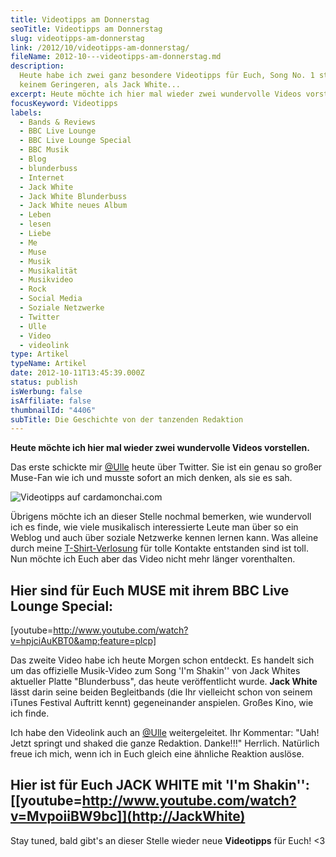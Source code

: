 ```yaml
---
title: Videotipps am Donnerstag
seoTitle: Videotipps am Donnerstag
slug: videotipps-am-donnerstag
link: /2012/10/videotipps-am-donnerstag/
fileName: 2012-10---videotipps-am-donnerstag.md
description:
  Heute habe ich zwei ganz besondere Videotipps für Euch, Song No. 1 stammt von
  keinem Geringeren, als Jack White...
excerpt: Heute möchte ich hier mal wieder zwei wundervolle Videos vorstellen.
focusKeyword: Videotipps
labels:
  - Bands & Reviews
  - BBC Live Lounge
  - BBC Live Lounge Special
  - BBC Musik
  - Blog
  - blunderbuss
  - Internet
  - Jack White
  - Jack White Blunderbuss
  - Jack White neues Album
  - Leben
  - lesen
  - Liebe
  - Me
  - Muse
  - Musik
  - Musikalität
  - Musikvideo
  - Rock
  - Social Media
  - Soziale Netzwerke
  - Twitter
  - Ulle
  - Video
  - videolink
type: Artikel
typeName: Artikel
date: 2012-10-11T13:45:39.000Z
status: publish
isWerbung: false
isAffiliate: false
thumbnailId: "4406"
subTitle: Die Geschichte von der tanzenden Redaktion
---
```


<strong>Heute möchte ich hier mal wieder zwei wundervolle Videos vorstellen.
</strong>

Das erste schickte mir [@Ulle](http://thatgirlthere.wordpress.com/) heute über
Twitter. Sie ist ein genau so großer Muse-Fan wie ich und musste sofort an mich
denken, als sie es sah.

![Videotipps auf cardamonchai.com](http://cardamonchai.files.wordpress.com/2012/10/videotipps2.jpg?w=300 "Videotipps auf cardamonchai.com")

Übrigens möchte ich an dieser Stelle nochmal bemerken, wie wundervoll ich es
finde, wie viele musikalisch interessierte Leute man über so ein Weblog und auch
über soziale Netzwerke kennen lernen kann. Was alleine durch meine
[T-Shirt-Verlosung](//2012/10/01/t-shirt-idee-die-schonsten-bilder/) für tolle
Kontakte entstanden sind ist toll. Nun möchte ich Euch aber das Video nicht mehr
länger vorenthalten.

## Hier sind für Euch MUSE mit ihrem BBC Live Lounge Special:

[youtube=http://www.youtube.com/watch?v=hpjciAuKBT0&amp;feature=plcp]

Das zweite Video habe ich heute Morgen schon entdeckt. Es handelt sich um das
offizielle Musik-Video zum Song 'I'm Shakin'' von Jack Whites aktueller Platte
"Blunderbuss", das heute veröffentlicht wurde. <strong>Jack White</strong> lässt
darin seine beiden Begleitbands (die Ihr vielleicht schon von seinem iTunes
Festival Auftritt kennt) gegeneinander anspielen. Großes Kino, wie ich finde.

Ich habe den Videolink auch an [@Ulle](http://thatgirlthere.wordpress.com/)
weitergeleitet. Ihr Kommentar: "Uah! Jetzt springt und shaked die ganze
Redaktion. Danke!!!" Herrlich. Natürlich freue ich mich, wenn ich in Euch gleich
eine ähnliche Reaktion auslöse.

## Hier ist für Euch JACK WHITE mit 'I'm Shakin'': [[youtube=http://www.youtube.com/watch?v=MvpoiiBW9bc]](http://JackWhite)

Stay tuned, bald gibt's an dieser Stelle wieder neue <strong>Videotipps</strong>
für Euch! &lt;3
